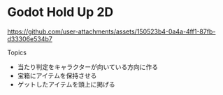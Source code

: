 # Godot Hold Up 2D

https://github.com/user-attachments/assets/150523b4-0a4a-4ff1-87fb-d33306e534b7

Topics

- 当たり判定をキャラクターが向いている方向に作る
- 宝箱にアイテムを保持させる
- ゲットしたアイテムを頭上に掲げる
